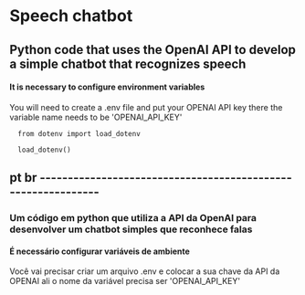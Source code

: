 # Speech chatbot

## Python code that uses the OpenAI API to develop a simple chatbot that recognizes speech

#### It is necessary to configure environment variables
You will need to create a .env file and put your OPENAI API key there
the variable name needs to be 'OPENAI_API_KEY'

      from dotenv import load_dotenv

      load_dotenv()


 ## pt br -------------------------------------------------------------

### Um código em python que utiliza a API da OpenAI para desenvolver um chatbot simples que reconhece falas

#### É necessário configurar variáveis de ambiente
Você vai precisar criar um arquivo .env e colocar a sua chave da API da OPENAI ali
o nome da variável precisa ser 'OPENAI_API_KEY'
